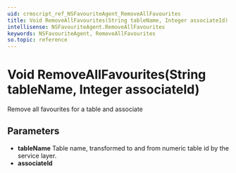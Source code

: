 ```yaml
---
uid: crmscript_ref_NSFavouriteAgent_RemoveAllFavourites
title: Void RemoveAllFavourites(String tableName, Integer associateId)
intellisense: NSFavouriteAgent.RemoveAllFavourites
keywords: NSFavouriteAgent, RemoveAllFavourites
so.topic: reference
---
```


# Void RemoveAllFavourites(String tableName, Integer associateId)

Remove all favourites for a table and associate

## Parameters

* **tableName** Table name, transformed to and from numeric table id by the service layer.
* **associateId** 
